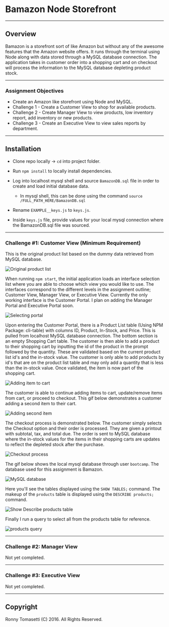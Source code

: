 # Bamazon Node Storefront
----------

## Overview

Bamazon is a storefront sort of like Amazon but without any of the awesome features that the Amazon website offers. It runs through the terminal using Node along with data stored through a MySQL database connection. The application takes in customer order into a shopping cart and on checkout will process the information to the MySQL database depleting product stock.

----------

### Assignment Objectives
* Create an Amazon like storefront using Node and MySQL.
* Challenge 1 - Create a Customer View to shop for available products.
* Challenge 2 - Create Manager View to view products, low inventory report, add inventory or new products.
* Challenge 3 - Create an Executive View to view sales reports by department.

----------

## Installation

- Clone repo locally -> `cd` into project folder.


- Run `npm install` to locally install dependencies.


- Log into localhost mysql shell and source `BamazonDB.sql` file in order to create and load initial database data.

  - In mysql shell, this can be done using the command `source /FULL_PATH_HERE/BamazonDB.sql`


- Rename `EXAMPLE__keys.js` to `keys.js`.


- Inside `keys.js` file, provide values for your local mysql connection where the BamazonDB.sql file was sourced.

----------

### Challenge #1: Customer View (Minimum Requirement)

This is the original product list based on the dummy data retrieved from MySQL database.

![Original product list](images/0_original_product_list.png)

When running `npm start`, the initial application loads an interface selection list where you are able to choose which view you would like to use. The interfaces correspond to the different levels in the assignment outline; Customer View, Manager View, or Executive View. Currently the only working interface is the Customer Portal. I plan on adding the Manager Portal and Executive Portal soon.

![Selecting portal](images/1_selecting_portal.gif)

Upon entering the Customer Portal, there is a Product List table (Using NPM Package: cli-table) with columns ID, Product, In-Stock, and Price. This is pulled from localhost MySQL database connection. The bottom section is an empty Shopping Cart table. The customer is then able to add a product to their shopping cart by inputting the id of the product in the prompt followed by the quantity. These are validated based on the current product list id's and the in-stock value. The customer is only able to add products by id's that are on the product list table and may only add a quantity that is less than the in-stock value. Once validated, the item is now part of the shopping cart.

![Adding item to cart](images/2_adding_item.gif)

The customer is able to continue adding items to cart, update/remove items from cart, or proceed to checkout. This gif below demonstrates a customer adding a second item to their cart.

![Adding second item](images/3_adding_second_item.gif)

The checkout process is demonstrated below. The customer simply selects the Checkout option and their order is processed. They are given a printout with subtotal, tax, and total due. The order is sent to MySQL database where the in-stock values for the items in their shopping carts are updates to reflect the depleted stock after the purchase.

![Checkout process](images/4_checking_out_process.gif)

The gif below shows the local mysql database through user `bootcamp`. The database used for this assignment is Bamazon.

![MySQL database](images/5_mysql_database.gif)

Here you'll see the tables displayed using the `SHOW TABLES;` command. The makeup of the `products` table is displayed using the `DESCRIBE products;` command.

![Show Describe products table](images/6_show_describe_products.gif)

Finally I run a query to select all from the products table for reference.

![products query](images/7_select_all_products.gif)

----------

### Challenge #2: Manager View

Not yet completed.

----------

### Challenge #3: Executive View

Not yet completed.

----------

## Copyright
Ronny Tomasetti (C) 2016. All Rights Reserved.
